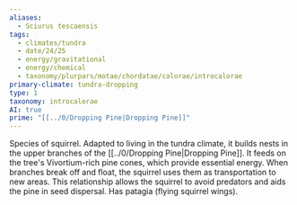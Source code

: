 ```yaml
---
aliases:
  - Sciurus tescaensis
tags:
  - climates/tundra
  - date/24/25
  - energy/gravitational
  - energy/chemical
  - taxonomy/plurpars/motae/chordatae/calorae/introcalorae
primary-climate: tundra-dropping
type: 1
taxonomy: introcalorae
AI: true
prime: "[[../0/Dropping Pine|Dropping Pine]]"
---
```

Species of squirrel. Adapted to living in the tundra climate, it builds nests in the upper branches of the [[../0/Dropping Pine|Dropping Pine]]. It feeds on the tree's Vivortium-rich pine cones, which provide essential energy. When branches break off and float, the squirrel uses them as transportation to new areas. This relationship allows the squirrel to avoid predators and aids the pine in seed dispersal. Has patagia (flying squirrel wings).